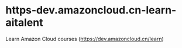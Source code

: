 # https-dev.amazoncloud.cn-learn-aitalent
Learn Amazon Cloud courses (https://dev.amazoncloud.cn/learn)
